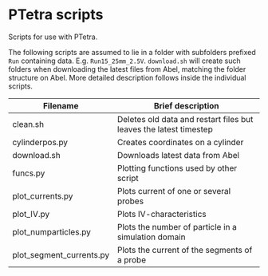 # PTetra scripts
Scripts for use with PTetra.

The following scripts are assumed to lie in a folder with subfolders prefixed
`Run` containing data. E.g. `Run15_25mm_2.5V`. `download.sh` will create such
folders when downloading the latest files from Abel, matching the folder
structure on Abel.  More detailed description follows inside the individual scripts.

| Filename                 | Brief description                                                 |
|--------------------------|-------------------------------------------------------------------|
| clean.sh                 | Deletes old data and restart files but leaves the latest timestep |
| cylinderpos.py           | Creates coordinates on a cylinder                                 |
| download.sh              | Downloads latest data from Abel                                   |
| funcs.py                 | Plotting functions used by other script                           |
| plot_currents.py         | Plots current of one or several probes                            |
| plot_IV.py               | Plots IV-characteristics                                          |
| plot_numparticles.py     | Plots the number of particle in a simulation domain               |
| plot_segment_currents.py | Plots the current of the segments of a probe                      |
